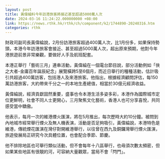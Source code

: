 ```yaml
---
layout: post
title: 黃偉綸料今年訪港旅客將接近甚至超過5000萬人次
date: 2024-03-16 11:24:22.000000000 +08:00
link: https://news.rthk.hk/rthk/ch/component/k2/1744890-20240316.htm
categories: rthk
---
```


財政司副司長黃偉綸說，2月份訪港旅客超過400萬人次，比1月份多，如果保持勢頭，本港今年訪港旅客會接近、甚至超過5000萬人次，超出原來預期，他對今年港旅遊前景非常樂觀，要做好人手及航班配套。

本港正舉行「藝術三月」連串活動，黃偉綸在一個電台節目說，部分活動例如「俠之大者-金庸百年誕辰紀念」展覽橫跨5至6個月，而近日舉行的種種活動，估計吸引共超過400萬訪客，包括港人及來港旅客。他指出，根據經濟顧問評估，每150萬訪港旅客，大約帶來千分之一的本地生產總值，相當於30億元經濟收益。

黃偉綸說，經濟貢獻固然重要，盛事也令本港生活多姿多彩，本港作為國際城市定位更鮮明，社會不同人士更開心，三月聚焦文化藝術，香港人也可分享喜悅，共同感受當中驕傲。

他表示，每月一次的維港煙火匯演，將在5月推出，每次歷時大約10分鐘。被問到內地城市經常舉行煙火及無人機表演，活動是否足夠吸引，黃偉綸說，本港特色是維港，傳統煙花匯演在灣仔對開維港舉行，以往曾在西九及銅鑼灣舉行煙火匯演，旅遊發展局正研究今次具體位置，也會配合季節、節慶。

他不排除地區也可舉行類似活動，但不會每年十八區舉行，也毋須次數太頻密，但如果某些地區有很靚的河，可容納大量觀眾，當局不會「閂門」。
